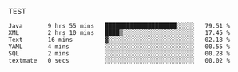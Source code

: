 TEST

<!--START_SECTION:waka-->

```text
Java       9 hrs 55 mins   ████████████████████░░░░░   79.51 %
XML        2 hrs 10 mins   ████▒░░░░░░░░░░░░░░░░░░░░   17.45 %
Text       16 mins         ▓░░░░░░░░░░░░░░░░░░░░░░░░   02.18 %
YAML       4 mins          ░░░░░░░░░░░░░░░░░░░░░░░░░   00.55 %
SQL        2 mins          ░░░░░░░░░░░░░░░░░░░░░░░░░   00.28 %
textmate   0 secs          ░░░░░░░░░░░░░░░░░░░░░░░░░   00.02 %
```

<!--END_SECTION:waka-->
